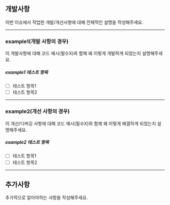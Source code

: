 
## 개발사항

이번 이슈에서 작업한 개발/개선사항에 대해 전체적인 설명을 작성해주세요.

---

### example1(개발 사항의 경우)

이 개발사항에 대해 코드 예시(필수X)와 함께 왜 이렇게 개발하게 되었는지 설명해주세요.

##### example1 테스트 항목

- [ ] 테스트 항목1
- [ ] 테스트 항목2

---

### example2(개선 사항의 경우)

이 개선/디버깅 사항에 대해 코드 예시(필수X)와 함께 왜 이렇게 해결하게 되었는지 설명해주세요.

##### example2 테스트 항목

- [ ] 테스트 항목1
- [ ] 테스트 항목2

---

## 추가사항

추가적으로 알아야하는 사항을 작성해주세요.
